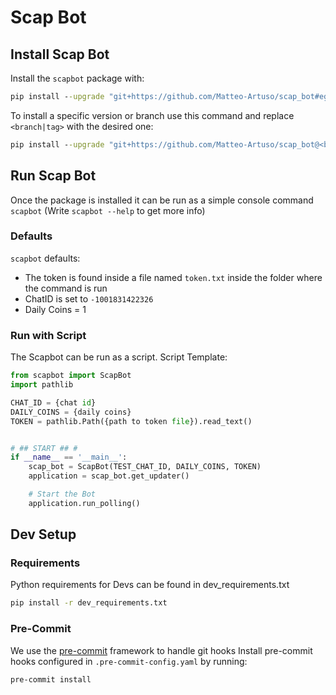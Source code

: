 # Scap Bot

## Install Scap Bot

Install the `scapbot` package with:

```cmd
pip install --upgrade "git+https://github.com/Matteo-Artuso/scap_bot#egg=scapbot"
```

To install a specific version or branch use this command and replace `<branch|tag>` with the desired one:

```cmd
pip install --upgrade "git+https://github.com/Matteo-Artuso/scap_bot@<branch|tag>#egg=scapbot"
```

## Run Scap Bot

Once the package is installed it can be run as a simple console command `scapbot` (Write `scapbot --help` to get more info)

### Defaults

`scapbot` defaults:

- The token is found inside a file named `token.txt` inside the folder where the command is run
- ChatID is set to `-1001831422326`
- Daily Coins = 1

### Run with Script
The Scapbot can be run as a script. Script Template:
```python
from scapbot import ScapBot
import pathlib

CHAT_ID = {chat id}
DAILY_COINS = {daily coins}
TOKEN = pathlib.Path({path to token file}).read_text()


# ## START ## #
if __name__ == '__main__':
    scap_bot = ScapBot(TEST_CHAT_ID, DAILY_COINS, TOKEN)
    application = scap_bot.get_updater()

    # Start the Bot
    application.run_polling()
```

## Dev Setup

### Requirements

Python requirements for Devs can be found in dev_requirements.txt

```cmd
pip install -r dev_requirements.txt
```

### Pre-Commit

We use the [pre-commit](https://pre-commit.com/) framework to handle git hooks
Install pre-commit hooks configured in `.pre-commit-config.yaml` by running:

```cmd
pre-commit install
```

